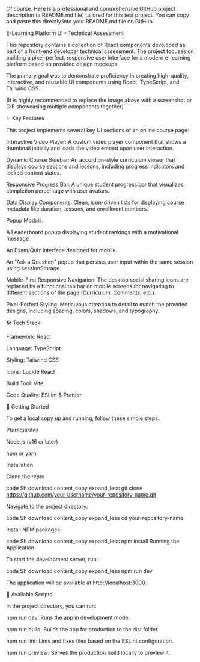 Of course. Here is a professional and comprehensive GitHub project description (a README.md file) tailored for this test project. You can copy and paste this directly into your README.md file on GitHub.

E-Learning Platform UI - Technical Assessment

This repository contains a collection of React components developed as part of a front-end developer technical assessment. The project focuses on building a pixel-perfect, responsive user interface for a modern e-learning platform based on provided design mockups.

The primary goal was to demonstrate proficiency in creating high-quality, interactive, and reusable UI components using React, TypeScript, and Tailwind CSS.

(It is highly recommended to replace the image above with a screenshot or GIF showcasing multiple components together)

✨ Key Features

This project implements several key UI sections of an online course page:

Interactive Video Player: A custom video player component that shows a thumbnail initially and loads the video embed upon user interaction.

Dynamic Course Sidebar: An accordion-style curriculum viewer that displays course sections and lessons, including progress indicators and locked content states.

Responsive Progress Bar: A unique student progress bar that visualizes completion percentage with user avatars.

Data Display Components: Clean, icon-driven lists for displaying course metadata like duration, lessons, and enrollment numbers.

Popup Modals:

A Leaderboard popup displaying student rankings with a motivational message.

An Exam/Quiz interface designed for mobile.

An "Ask a Question" popup that persists user input within the same session using sessionStorage.

Mobile-First Responsive Navigation: The desktop social sharing icons are replaced by a functional tab bar on mobile screens for navigating to different sections of the page (Curriculum, Comments, etc.).

Pixel-Perfect Styling: Meticulous attention to detail to match the provided designs, including spacing, colors, shadows, and typography.

🛠️ Tech Stack

Framework: React

Language: TypeScript

Styling: Tailwind CSS

Icons: Lucide React

Build Tool: Vite

Code Quality: ESLint & Prettier

🚀 Getting Started

To get a local copy up and running, follow these simple steps.

Prerequisites

Node.js (v16 or later)

npm or yarn

Installation

Clone the repo:

code
Sh
download
content_copy
expand_less
git clone https://github.com/your-username/your-repository-name.git

Navigate to the project directory:

code
Sh
download
content_copy
expand_less
cd your-repository-name

Install NPM packages:

code
Sh
download
content_copy
expand_less
npm install
Running the Application

To start the development server, run:

code
Sh
download
content_copy
expand_less
npm run dev

The application will be available at http://localhost:3000.

📜 Available Scripts

In the project directory, you can run:

npm run dev: Runs the app in development mode.

npm run build: Builds the app for production to the dist folder.

npm run lint: Lints and fixes files based on the ESLint configuration.

npm run preview: Serves the production build locally to preview it.
